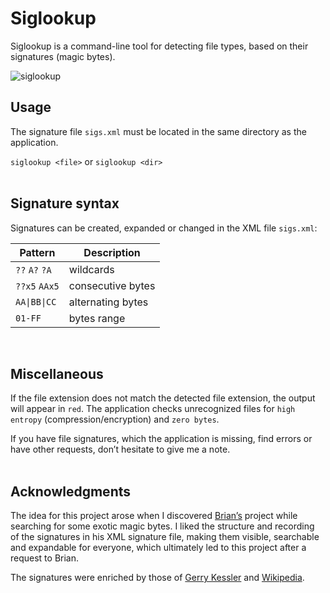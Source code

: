 # Siglookup

Siglookup is a command-line tool for detecting file types, based on their signatures (magic bytes).

![siglookup](https://github.com/huebicode/siglookup/assets/3885373/ed0ccf37-5c06-4dbc-bcf5-769b98c6f420)

## Usage
The signature file `sigs.xml` must be located in the same directory as the application.

`siglookup <file>` or `siglookup <dir>`
<br><br>

## Signature syntax
Signatures can be created, expanded or changed in the XML file `sigs.xml`: 

| Pattern         | Description        |
| --------------- | ---------------    |
| `??` `A?` `?A`  | wildcards          |
| `??x5` `AAx5`   | consecutive bytes  |
| `AA\|BB\|CC`    | alternating  bytes |
| `01-FF`         | bytes range        |
<br>

## Miscellaneous
If the file extension does not match the detected file extension, the output will appear in `red`. The application checks unrecognized files for `high entropy` (compression/encryption) and `zero bytes`.

If you have file signatures, which the application is missing, find errors or have other requests, don’t hesitate to give me a note.
<br><br>

## Acknowledgments
The idea for this project arose when I discovered [Brian’s](https://github.com/brianary/magicnumber-lite) project while searching for some exotic magic bytes. I liked the structure and recording of the signatures in his XML signature file, making them visible, searchable and expandable for everyone, which ultimately led to this project after a request to Brian. 

The signatures were enriched by those of [Gerry Kessler](https://www.garykessler.net/library/file_sigs.html) and [Wikipedia](https://en.wikipedia.org/wiki/List_of_file_signatures).
